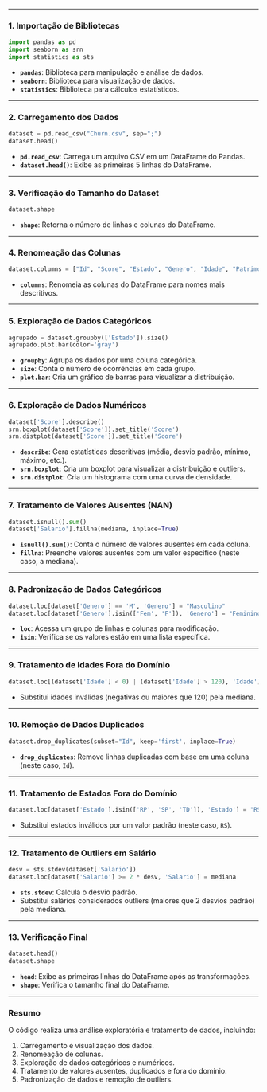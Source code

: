 
---

### **1. Importação de Bibliotecas**
```python
import pandas as pd
import seaborn as srn
import statistics as sts
```
- **`pandas`**: Biblioteca para manipulação e análise de dados.
- **`seaborn`**: Biblioteca para visualização de dados.
- **`statistics`**: Biblioteca para cálculos estatísticos.

---

### **2. Carregamento dos Dados**
```python
dataset = pd.read_csv("Churn.csv", sep=";")
dataset.head()
```
- **`pd.read_csv`**: Carrega um arquivo CSV em um DataFrame do Pandas.
- **`dataset.head()`**: Exibe as primeiras 5 linhas do DataFrame.

---

### **3. Verificação do Tamanho do Dataset**
```python
dataset.shape
```
- **`shape`**: Retorna o número de linhas e colunas do DataFrame.

---

### **4. Renomeação das Colunas**
```python
dataset.columns = ["Id", "Score", "Estado", "Genero", "Idade", "Patrimonio", "Saldo", "Produtos", "TemCartCredito", "Ativo", "Salario", "Saiu"]
```
- **`columns`**: Renomeia as colunas do DataFrame para nomes mais descritivos.

---

### **5. Exploração de Dados Categóricos**
```python
agrupado = dataset.groupby(['Estado']).size()
agrupado.plot.bar(color='gray')
```
- **`groupby`**: Agrupa os dados por uma coluna categórica.
- **`size`**: Conta o número de ocorrências em cada grupo.
- **`plot.bar`**: Cria um gráfico de barras para visualizar a distribuição.

---

### **6. Exploração de Dados Numéricos**
```python
dataset['Score'].describe()
srn.boxplot(dataset['Score']).set_title('Score')
srn.distplot(dataset['Score']).set_title('Score')
```
- **`describe`**: Gera estatísticas descritivas (média, desvio padrão, mínimo, máximo, etc.).
- **`srn.boxplot`**: Cria um boxplot para visualizar a distribuição e outliers.
- **`srn.distplot`**: Cria um histograma com uma curva de densidade.

---

### **7. Tratamento de Valores Ausentes (NAN)**
```python
dataset.isnull().sum()
dataset['Salario'].fillna(mediana, inplace=True)
```
- **`isnull().sum()`**: Conta o número de valores ausentes em cada coluna.
- **`fillna`**: Preenche valores ausentes com um valor específico (neste caso, a mediana).

---

### **8. Padronização de Dados Categóricos**
```python
dataset.loc[dataset['Genero'] == 'M', 'Genero'] = "Masculino"
dataset.loc[dataset['Genero'].isin(['Fem', 'F']), 'Genero'] = "Feminino"
```
- **`loc`**: Acessa um grupo de linhas e colunas para modificação.
- **`isin`**: Verifica se os valores estão em uma lista específica.

---

### **9. Tratamento de Idades Fora do Domínio**
```python
dataset.loc[(dataset['Idade'] < 0) | (dataset['Idade'] > 120), 'Idade'] = mediana
```
- Substitui idades inválidas (negativas ou maiores que 120) pela mediana.

---

### **10. Remoção de Dados Duplicados**
```python
dataset.drop_duplicates(subset="Id", keep='first', inplace=True)
```
- **`drop_duplicates`**: Remove linhas duplicadas com base em uma coluna (neste caso, `Id`).

---

### **11. Tratamento de Estados Fora do Domínio**
```python
dataset.loc[dataset['Estado'].isin(['RP', 'SP', 'TD']), 'Estado'] = "RS"
```
- Substitui estados inválidos por um valor padrão (neste caso, `RS`).

---

### **12. Tratamento de Outliers em Salário**
```python
desv = sts.stdev(dataset['Salario'])
dataset.loc[dataset['Salario'] >= 2 * desv, 'Salario'] = mediana
```
- **`sts.stdev`**: Calcula o desvio padrão.
- Substitui salários considerados outliers (maiores que 2 desvios padrão) pela mediana.

---

### **13. Verificação Final**
```python
dataset.head()
dataset.shape
```
- **`head`**: Exibe as primeiras linhas do DataFrame após as transformações.
- **`shape`**: Verifica o tamanho final do DataFrame.

---

### Resumo
O código realiza uma análise exploratória e tratamento de dados, incluindo:
1. Carregamento e visualização dos dados.
2. Renomeação de colunas.
3. Exploração de dados categóricos e numéricos.
4. Tratamento de valores ausentes, duplicados e fora do domínio.
5. Padronização de dados e remoção de outliers.
